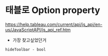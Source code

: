 # 태블로 Option property

https://help.tableau.com/current/api/js_api/en-us/JavaScriptAPI/js_api_ref.htm

- 가장 찾고싶었던거

```hideToolbar - bool```

